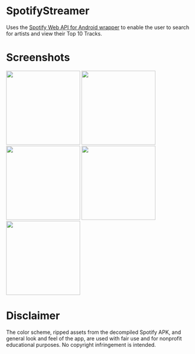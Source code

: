 # SpotifyStreamer

Uses the [Spotify Web API for Android wrapper](https://github.com/kaaes/spotify-web-api-android) to enable the user to search for artists and view their Top 10 Tracks.

# Screenshots
<img src="https://cloud.githubusercontent.com/assets/2003684/8130069/689f41a0-10c4-11e5-8aef-109626e2a35a.png" width="200"/>
<img src="https://cloud.githubusercontent.com/assets/2003684/8130071/68a24b0c-10c4-11e5-8e86-681d721ced3d.png" width="200"/>
<img src="https://cloud.githubusercontent.com/assets/2003684/8130068/689d7a6e-10c4-11e5-9ccd-8930100aba18.png" width="200"/>
<img src="https://cloud.githubusercontent.com/assets/2003684/8130067/689d63f8-10c4-11e5-95e1-ebf2f1ecc82e.png" width="200"/>
<img src="https://cloud.githubusercontent.com/assets/2003684/8130070/68a0a090-10c4-11e5-94ff-0ec40e6634f1.png" width="200"/>

# Disclaimer

The color scheme, ripped assets from the decompiled Spotify APK, and general look and feel of the app, are used with fair use and for nonprofit educational purposes. No copyright infringement is intended.

